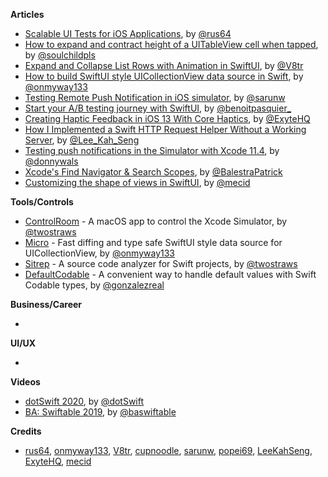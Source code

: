 
**Articles**

* [Scalable UI Tests for iOS Applications](https://engineering.depop.com/scalable-ui-tests-for-ios-applications-f0a266b2d20c), by [@rus64](https://twitter.com/rus64)
* [How to expand and contract height of a UITableView cell when tapped](https://fluffy.es/how-to-expand-tableview-cell/), by [@soulchildpls](https://twitter.com/soulchildpls)
* [Expand and Collapse List Rows with Animation in SwiftUI](https://www.vadimbulavin.com/expand-and-collapse-list-with-animation-in-swiftui/), by [@V8tr](https://twitter.com/V8tr)
* [How to build SwiftUI style UICollectionView data source in Swift](https://onmyway133.github.io/blog/How-to-build-SwiftUI-style-UICollectionView-data-source-in-Swift/), by [@onmyway133](https://twitter.com/onmyway133)
* [Testing Remote Push Notification in iOS simulator](https://sarunw.com/tips/testing-remote-push-notification-in-ios-simulator/), by [@sarunw](https://twitter.com/sarunw)
* [Start your A/B testing journey with SwiftUI](https://benoitpasquier.com/start-ab-testing-journey-with-swiftui/), by [@benoitpasquier_](https://twitter.com/benoitpasquier_)
* [Creating Haptic Feedback in iOS 13 With Core Haptics](https://exyte.com/blog/creating-haptic-feedback-with-core-haptics), by [@ExyteHQ](https://twitter.com/ExyteHQ)
* [How I Implemented a Swift HTTP Request Helper Without a Working Server](https://swiftsenpai.com/testing/implemented-http-request-helper-without-server/), by [@Lee_Kah_Seng](https://twitter.com/Lee_Kah_Seng)
* [Testing push notifications in the Simulator with Xcode 11.4](https://www.donnywals.com/testing-push-notifications-in-the-simulator-with-xcode-11-4/), by [@donnywals](https://twitter.com/donnywals)
* [Xcode's Find Navigator & Search Scopes](https://patrickbalestra.com/blog/2020/02/09/xcode-find-navigator.html), by [@BalestraPatrick](https://twitter.com/BalestraPatrick)
* [Customizing the shape of views in SwiftUI](https://swiftwithmajid.com/2020/02/12/customizing-the-shape-of-views-in-swiftui/), by [@mecid](https://twitter.com/mecid)

**Tools/Controls**

* [ControlRoom](https://github.com/twostraws/ControlRoom) - A macOS app to control the Xcode Simulator, by [@twostraws](https://twitter.com/twostraws)
* [Micro](https://github.com/onmyway133/Micro) - Fast diffing and type safe SwiftUI style data source for UICollectionView, by [@onmyway133](https://twitter.com/onmyway133)
* [Sitrep](https://github.com/twostraws/Sitrep) - A source code analyzer for Swift projects, by [@twostraws](https://twitter.com/twostraws)
* [DefaultCodable](https://github.com/gonzalezreal/DefaultCodable) - A convenient way to handle default values with Swift Codable types, by [@gonzalezreal](https://twitter.com/gonzalezreal)

**Business/Career**

* 

**UI/UX**

* 

**Videos**

* [dotSwift 2020](https://www.dotconferences.com/conference/dotswift-2020), by [@dotSwift](https://twitter.com/dotSwift)
* [BA: Swiftable 2019](https://www.youtube.com/playlist?list=PLleLsCcywRxKT3VgBPtzxtRjq-NXK0FZw), by [@baswiftable](twitter.com/baswiftable)

**Credits**

* [rus64](https://github.com/rus64), [onmyway133](https://github.com/onmyway133), [V8tr](https://github.com/V8tr), [cupnoodle](https://github.com/cupnoodle), [sarunw](https://github.com/sarunw), [popei69](https://github.com/popei69), [LeeKahSeng](https://github.com/LeeKahSeng), [ExyteHQ](https://github.com/exyte), [mecid](https://github.com/mecid)
